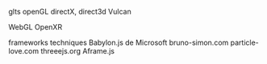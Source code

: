 glts
openGL
directX, direct3d
Vulcan

WebGL
OpenXR


frameworks techniques
Babylon.js de Microsoft
bruno-simon.com
particle-love.com
threeejs.org
Aframe.js